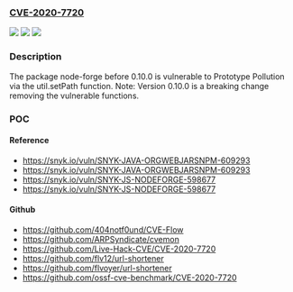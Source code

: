### [CVE-2020-7720](https://cve.mitre.org/cgi-bin/cvename.cgi?name=CVE-2020-7720)
![](https://img.shields.io/static/v1?label=Product&message=node-forge&color=blue)
![](https://img.shields.io/static/v1?label=Version&message=%3E%3D%200%20&color=brighgreen)
![](https://img.shields.io/static/v1?label=Vulnerability&message=Prototype%20Pollution&color=brighgreen)

### Description

The package node-forge before 0.10.0 is vulnerable to Prototype Pollution via the util.setPath function. Note: Version 0.10.0 is a breaking change removing the vulnerable functions.

### POC

#### Reference
- https://snyk.io/vuln/SNYK-JAVA-ORGWEBJARSNPM-609293
- https://snyk.io/vuln/SNYK-JAVA-ORGWEBJARSNPM-609293
- https://snyk.io/vuln/SNYK-JS-NODEFORGE-598677
- https://snyk.io/vuln/SNYK-JS-NODEFORGE-598677

#### Github
- https://github.com/404notf0und/CVE-Flow
- https://github.com/ARPSyndicate/cvemon
- https://github.com/Live-Hack-CVE/CVE-2020-7720
- https://github.com/flv12/url-shortener
- https://github.com/flvoyer/url-shortener
- https://github.com/ossf-cve-benchmark/CVE-2020-7720

